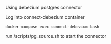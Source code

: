 Using debezium postgres connector 

Log into connect-debezium container
```
docker-compose exec connect-debezium bash
```

run /scripts/pg_source.sh to start the connector


